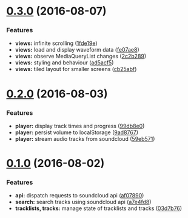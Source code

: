 <a name="0.3.0"></a>
# [0.3.0](https://github.com/r-park/soundcloud-redux/compare/v0.2.0...v0.3.0) (2016-08-07)


### Features

* **views:** infinite scrolling ([1fde19e](https://github.com/r-park/soundcloud-redux/commit/1fde19e))
* **views:** load and display waveform data ([fe07ae8](https://github.com/r-park/soundcloud-redux/commit/fe07ae8))
* **views:** observe MediaQueryList changes ([2c2b289](https://github.com/r-park/soundcloud-redux/commit/2c2b289))
* **views:** styling and behaviour ([ad5acf5](https://github.com/r-park/soundcloud-redux/commit/ad5acf5))
* **views:** tiled layout for smaller screens ([cb25abf](https://github.com/r-park/soundcloud-redux/commit/cb25abf))



<a name="0.2.0"></a>
# [0.2.0](https://github.com/r-park/soundcloud-redux/compare/v0.1.0...v0.2.0) (2016-08-03)


### Features

* **player:** display track times and progress ([99db8e0](https://github.com/r-park/soundcloud-redux/commit/99db8e0))
* **player:** persist volume to localStorage ([9ad8767](https://github.com/r-park/soundcloud-redux/commit/9ad8767))
* **player:** stream audio tracks from soundcloud ([59eb571](https://github.com/r-park/soundcloud-redux/commit/59eb571))



<a name="0.1.0"></a>
# [0.1.0](https://github.com/r-park/soundcloud-redux/compare/af07890...v0.1.0) (2016-08-02)


### Features

* **api:** dispatch requests to soundcloud api ([af07890](https://github.com/r-park/soundcloud-redux/commit/af07890))
* **search:** search tracks using soundcloud api ([a7e4fd8](https://github.com/r-park/soundcloud-redux/commit/a7e4fd8))
* **tracklists, tracks:** manage state of tracklists and tracks ([03d7b76](https://github.com/r-park/soundcloud-redux/commit/03d7b76))



